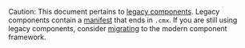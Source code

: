 Caution: This document pertains to [legacy components][legacy-components].
Legacy components contain a [manifest][glossary.component manifest source] that ends in `.cmx`.
If you are still using legacy components, consider [migrating][migration] to
the modern component framework.

[legacy-components]: concepts/components/v1/README.md
[glossary.component manifest source]: glossary/README.md#component-manifest-source
[migration]: development/components/v2/migration/README.md
